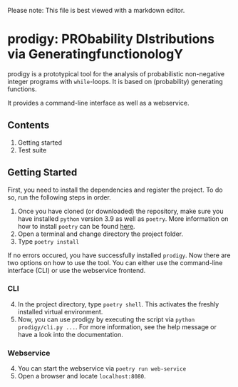 Please note: This file is best viewed with a markdown editor.

# prodigy: PRObability DIstributions via GeneratingfunctionologY

prodigy is a prototypical tool for the analysis of probabilistic non-negative integer programs with `while`-loops. It is based on (probability) generating functions.

It provides a command-line interface as well as a webservice.

## Contents

1. Getting started
2. Test suite


## Getting Started

First, you need to install the dependencies and register the project. To do so, run the following steps in order.
1. Once you have cloned (or downloaded) the repository, make sure you have installed `python` version 3.9 as well as `poetry`. More information on how to install `poetry` can be found [here](https://python-poetry.org/docs/#installation).
2. Open a terminal and change directory the project folder.
3. Type ``poetry install``

If no errors occured, you have successfully installed `prodigy`.
Now there are two options on how to use the tool. You can either use the command-line interface (CLI) or use the webservice frontend.

### CLI

4. In the project directory, type ``poetry shell``. This activates the freshly installed virtual environment.
5. Now, you can use prodigy by executing the script via `python prodigy/cli.py ...`. For more information, see the help message or have a look into the documentation.


### Webservice
4. You can start the webservice via ``poetry run web-service``
5. Open a browser and locate `localhost:8080`.

